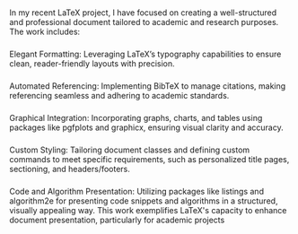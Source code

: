 ###
In my recent LaTeX project, I have focused on creating a well-structured and professional document tailored to academic and research purposes. The work includes:
###
Elegant Formatting: Leveraging LaTeX’s typography capabilities to ensure clean, reader-friendly layouts with precision.
###
Automated Referencing: Implementing BibTeX to manage citations, making referencing seamless and adhering to academic standards.
###
Graphical Integration: Incorporating graphs, charts, and tables using packages like pgfplots and graphicx, ensuring visual clarity and accuracy.
###
Custom Styling: Tailoring document classes and defining custom commands to meet specific requirements, such as personalized title pages, sectioning, and headers/footers.
###
Code and Algorithm Presentation: Utilizing packages like listings and algorithm2e for presenting code snippets and algorithms in a structured, visually appealing way.
This work exemplifies LaTeX's capacity to enhance document presentation, particularly for academic projects
